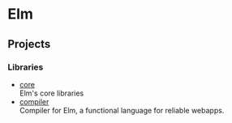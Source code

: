 # Elm

## Projects

### Libraries

- [core](https://github.com/elm/core)
  <br/>Elm's core libraries
- [compiler](https://github.com/elm/compiler)
  <br/>Compiler for Elm, a functional language for reliable webapps.